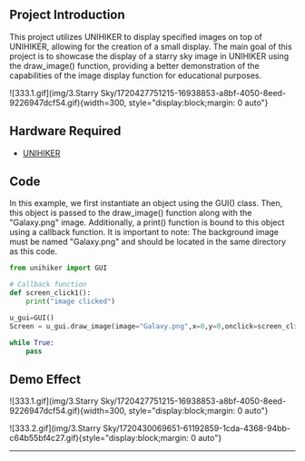 ## **Project Introduction**
This project utilizes UNIHIKER to display specified images on top of UNIHIKER, allowing for the creation of a small display. The main goal of this project is to showcase the display of a starry sky image in UNIHIKER using the draw_image() function, providing a better demonstration of the capabilities of the image display function for educational purposes.  

![333.1.gif](img/3.Starry Sky/1720427751215-16938853-a8bf-4050-8eed-9226947dcf54.gif){width=300, style="display:block;margin: 0 auto"}   

## **Hardware Required**

- [UNIHIKER](https://www.dfrobot.com/product-2691.html)  

## **Code**

In this example, we first instantiate an object using the GUI() class. Then, this object is passed to the draw_image() function along with the "Galaxy.png" image. Additionally, a print() function is bound to this object using a callback function. It is important to note: 
The background image must be named "Galaxy.png" and should be located in the same directory as this code.  

```python
from unihiker import GUI

# Callback function
def screen_click1():
    print("image clicked")

u_gui=GUI()
Screen = u_gui.draw_image(image="Galaxy.png",x=0,y=0,onclick=screen_click1)

while True:
    pass
```  

## **Demo Effect**

![333.1.gif](img/3.Starry Sky/1720427751215-16938853-a8bf-4050-8eed-9226947dcf54.gif){width=300, style="display:block;margin: 0 auto"}  

![333.2.gif](img/3.Starry Sky/1720430069651-61192859-1cda-4368-94bb-c64b55bf4c27.gif){style="display:block;margin: 0 auto"}  

---  



